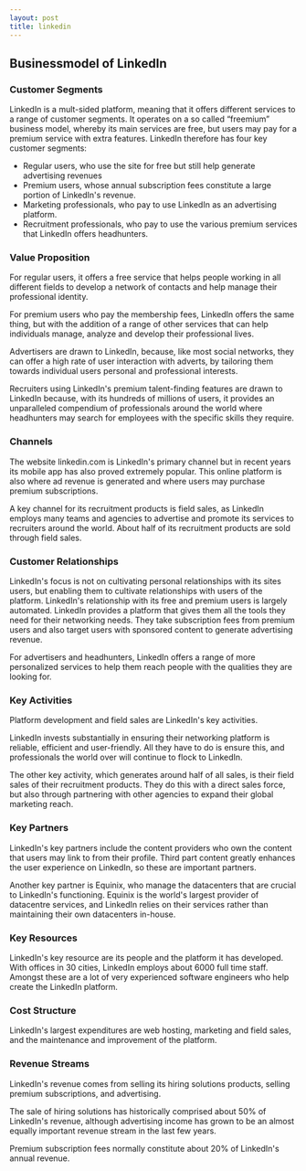 ```yaml
---
layout: post
title: linkedin
---
```


Businessmodel of LinkedIn
--------------------------

### Customer Segments

LinkedIn is a mult-sided platform, meaning that it offers different services to a range of customer segments. It operates on a so called “freemium” business model, whereby its main services are free, but users may pay for a premium service with extra features. LinkedIn therefore has four key customer segments:

 * Regular users, who use the site for free but still help generate advertising revenues
* Premium users, whose annual subscription fees constitute a large portion of LinkedIn's revenue.
* Marketing professionals, who pay to use LinkedIn as an advertising platform.
* Recruitment professionals, who pay to use the various premium services that LinkedIn offers headhunters.
 ### Value Proposition

For regular users, it offers a free service that helps people working in all different fields to develop a network of contacts and help manage their professional identity.

For premium users who pay the membership fees, LinkedIn offers the same thing, but with the addition of a range of other services that can help individuals manage, analyze and develop their professional lives.

Advertisers are drawn to LinkedIn, because, like most social networks, they can offer a high rate of user interaction with adverts, by tailoring them towards individual users personal and professional interests.

Recruiters using LinkedIn's premium talent-finding features are drawn to LinkedIn because, with its hundreds of millions of users, it provides an unparalleled compendium of professionals around the world where headhunters may search for employees with the specific skills they require.

### Channels

The website linkedin.com is LinkedIn's primary channel but in recent years its mobile app has also proved extremely popular. This online platform is also where ad revenue is generated and where users may purchase premium subscriptions.

A key channel for its recruitment products is field sales, as LinkedIn employs many teams and agencies to advertise and promote its services to recruiters around the world. About half of its recruitment products are sold through field sales.

### Customer Relationships

LinkedIn's focus is not on cultivating personal relationships with its sites users, but enabling them to cultivate relationships with users of the platform. LinkedIn's relationship with its free and premium users is largely automated. LinkedIn provides a platform that gives them all the tools they need for their networking needs. They take subscription fees from premium users and also target users with sponsored content to generate advertising revenue.

For advertisers and headhunters, LinkedIn offers a range of more personalized services to help them reach people with the qualities they are looking for.

### Key Activities

Platform development and field sales are LinkedIn's key activities.

LinkedIn invests substantially in ensuring their networking platform is reliable, efficient and user-friendly. All they have to do is ensure this, and professionals the world over will continue to flock to LinkedIn.

The other key activity, which generates around half of all sales, is their field sales of their recruitment products. They do this with a direct sales force, but also through partnering with other agencies to expand their global marketing reach.

### Key Partners

LinkedIn's key partners include the content providers who own the content that users may link to from their profile. Third part content greatly enhances the user experience on LinkedIn, so these are important partners.

Another key partner is Equinix, who manage the datacenters that are crucial to LinkedIn's functioning. Equinix is the world's largest provider of datacentre services, and LinkedIn relies on their services rather than maintaining their own datacenters in-house.

### Key Resources

LinkedIn's key resource are its people and the platform it has developed. With offices in 30 cities, LinkedIn employs about 6000 full time staff. Amongst these are a lot of very experienced software engineers who help create the LinkedIn platform.

### Cost Structure

LinkedIn's largest expenditures are web hosting, marketing and field sales, and the maintenance and improvement of the platform.

### Revenue Streams

LinkedIn's revenue comes from selling its hiring solutions products, selling premium subscriptions, and advertising.

The sale of hiring solutions has historically comprised about 50% of LinkedIn's revenue, although advertising income has grown to be an almost equally important revenue stream in the last few years.

Premium subscription fees normally constitute about 20% of LinkedIn's annual revenue.
